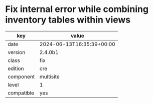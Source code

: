 [//]: # (werk v2)
# Fix internal error while combining inventory tables within views

key        | value
---------- | ---
date       | 2024-06-13T16:35:39+00:00
version    | 2.4.0b1
class      | fix
edition    | cre
component  | multisite
level      | 1
compatible | yes

